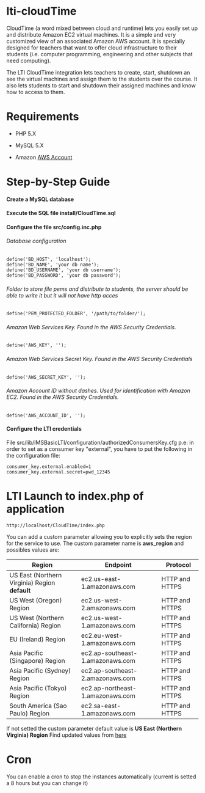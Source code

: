 lti-cloudTime
=============

CloudTime (a word mixed between cloud and runtime) lets you easily set up and distribute Amazon EC2 virtual machines. It is a simple and very customized view of an associated Amazon AWS account. It is specially designed for teachers that want to offer cloud infrastructure to their students (i.e. computer programming, engineering and other subjects that need computing).

The LTI CloudTime integration lets teachers to create, start, shutdown an see the virtual machines and assign them to the students over the course. It also lets students to start and shutdown their assigned machines and know how to access to them.

# Requirements

* PHP 5.X

* MySQL 5.X

* Amazon [AWS Account](http://aws.amazon.com)

# Step-by-Step Guide

#### Create a MySQL database

#### Execute the SQL file install/CloudTime.sql

#### Configure the file src/config.inc.php

###### Database configuration

	define('BD_HOST', 'localhost');
	define('BD_NAME', 'your db name');
	define('BD_USERNAME', 'your db username');
	define('BD_PASSWORD', 'your db password');

###### Folder to store file pems and distribute to students, the server should be able to write it but it will not have http acces

	define('PEM_PROTECTED_FOLDER', '/path/to/folder/');


###### Amazon Web Services Key. Found in the AWS Security Credentials. 

	define('AWS_KEY', '');

###### Amazon Web Services Secret Key. Found in the AWS Security Credentials

	define('AWS_SECRET_KEY', '');

###### Amazon Account ID without dashes. Used for identification with Amazon EC2. Found in the AWS Security Credentials.

	define('AWS_ACCOUNT_ID', '');

#### Configure the LTI credentials 
File src/lib/IMSBasicLTI/configuration/authorizedConsumersKey.cfg
p.e: in order to set as a consumer key "external", you have to put the following in the configuration file:

	consumer_key.external.enabled=1 
	consumer_key.external.secret=pwd_12345

# LTI Launch to index.php of application
	http://localhost/CloudTime/index.php

You can add a custom parameter allowing you to explicitly sets the region for the service to use. The custom parameter name is **aws_region** and possibles values are:
<table cellspacing="0" border="0"><colgroup><col class="col1"><col class="col2"><col></colgroup><thead><tr><th>Region</th><th>Endpoint</th><th>Protocol</th></tr></thead><tbody><tr><td>US East (Northern Virginia) Region <strong>default</strong></td><td>ec2.us-east-1.amazonaws.com</td><td>HTTP and HTTPS</td></tr><tr><td>US West (Oregon) Region</td><td>ec2.us-west-2.amazonaws.com</td><td>HTTP and HTTPS</td></tr><tr><td>US West (Northern California) Region</td><td>ec2.us-west-1.amazonaws.com</td><td>HTTP and HTTPS</td></tr><tr><td>EU (Ireland) Region</td><td>ec2.eu-west-1.amazonaws.com</td><td>HTTP and HTTPS</td></tr><tr><td>Asia Pacific (Singapore) Region</td><td>ec2.ap-southeast-1.amazonaws.com</td><td>HTTP and HTTPS</td></tr><tr><td>Asia Pacific (Sydney) Region</td><td>ec2.ap-southeast-2.amazonaws.com</td><td>HTTP and HTTPS</td></tr><tr><td>Asia Pacific (Tokyo) Region</td><td>ec2.ap-northeast-1.amazonaws.com</td><td>HTTP and HTTPS</td></tr><tr><td>South America (Sao Paulo) Region</td><td>ec2.sa-east-1.amazonaws.com</td><td>HTTP and HTTPS</td></tr></tbody></table>

If not setted the custom parameter default value is **US East (Northern Virginia) Region**
Find updated values from [here](http://docs.aws.amazon.com/general/latest/gr/rande.html#ec2_region)

# Cron
You can enable a cron to stop the instances automatically (current is setted a 8 hours but you can change it)
